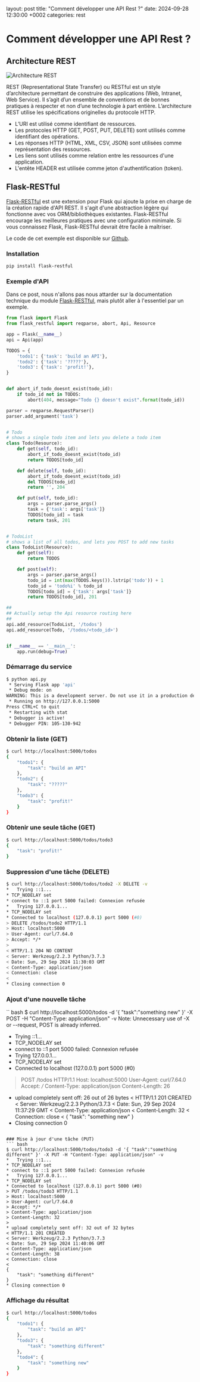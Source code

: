 layout: post
title: "Comment développer une API Rest ?"
date: 2024-09-28 12:30:00 +0002
categories: rest

# Comment développer une API Rest ?
## Architecture REST

![Architecture REST](_media/architecture-rest.webp)

REST (Representational State Transfer) ou RESTful est un style d’architecture permettant de construire des applications (Web, Intranet, Web Service). Il s’agit d’un ensemble de conventions et de bonnes pratiques à respecter et non d’une technologie à part entière. L’architecture REST utilise les spécifications originelles du protocole HTTP.

- L’URI est utilisé comme identifiant de ressources.
- Les protocoles HTTP (GET, POST, PUT, DELETE) sont utilisés comme identifiant des opérations.
- Les réponses HTTP (HTML, XML, CSV, JSON) sont utilisées comme représentation des ressources.
- Les liens sont utilisés comme relation entre les ressources d'une application.
- L'entête HEADER est utilisée comme jeton d'authentification (token).

## Flask-RESTful
[Flask-RESTful](https://flask-restful.readthedocs.io/en/latest/index.html "Documentation Flask-RESTful") est une extension pour Flask qui ajoute la prise en charge de la création rapide d'API REST. Il s'agit d'une abstraction légère qui fonctionne avec vos ORM/bibliothèques existantes. Flask-RESTful encourage les meilleures pratiques avec une configuration minimale. Si vous connaissez Flask, Flask-RESTful devrait être facile à maîtriser.

Le code de cet exemple est disponible sur [Github](https://github.com/webapps-conception/flask-restful-python-example).

### Installation
``` bash
pip install flask-restful
```

### Exemple d'API
Dans ce post, nous n'allons pas nous attarder sur la documentation technique du module [Flask-RESTful](https://flask-restful.readthedocs.io/en/latest/index.html "Documentation Flask-RESTful"), mais plutôt aller à l'essentiel par un exemple.

``` python
from flask import Flask
from flask_restful import reqparse, abort, Api, Resource

app = Flask(__name__)
api = Api(app)

TODOS = {
    'todo1': {'task': 'build an API'},
    'todo2': {'task': '?????'},
    'todo3': {'task': 'profit!'},
}


def abort_if_todo_doesnt_exist(todo_id):
    if todo_id not in TODOS:
        abort(404, message="Todo {} doesn't exist".format(todo_id))

parser = reqparse.RequestParser()
parser.add_argument('task')


# Todo
# shows a single todo item and lets you delete a todo item
class Todo(Resource):
    def get(self, todo_id):
        abort_if_todo_doesnt_exist(todo_id)
        return TODOS[todo_id]

    def delete(self, todo_id):
        abort_if_todo_doesnt_exist(todo_id)
        del TODOS[todo_id]
        return '', 204

    def put(self, todo_id):
        args = parser.parse_args()
        task = {'task': args['task']}
        TODOS[todo_id] = task
        return task, 201


# TodoList
# shows a list of all todos, and lets you POST to add new tasks
class TodoList(Resource):
    def get(self):
        return TODOS

    def post(self):
        args = parser.parse_args()
        todo_id = int(max(TODOS.keys()).lstrip('todo')) + 1
        todo_id = 'todo%i' % todo_id
        TODOS[todo_id] = {'task': args['task']}
        return TODOS[todo_id], 201

##
## Actually setup the Api resource routing here
##
api.add_resource(TodoList, '/todos')
api.add_resource(Todo, '/todos/<todo_id>')


if __name__ == '__main__':
    app.run(debug=True)
```

### Démarrage du service
``` bash
$ python api.py
 * Serving Flask app 'api'
 * Debug mode: on
WARNING: This is a development server. Do not use it in a production deployment. Use a production WSGI server instead.
 * Running on http://127.0.0.1:5000
Press CTRL+C to quit
 * Restarting with stat
 * Debugger is active!
 * Debugger PIN: 105-130-942
```

### Obtenir la liste (GET)
``` bash
$ curl http://localhost:5000/todos
{
    "todo1": {
        "task": "build an API"
    },
    "todo2": {
        "task": "?????"
    },
    "todo3": {
        "task": "profit!"
    }
}
```

### Obtenir une seule tâche (GET)
``` bash
$ curl http://localhost:5000/todos/todo3
{
    "task": "profit!"
}
```

### Suppression d'une tâche (DELETE)
``` bash
$ curl http://localhost:5000/todos/todo2 -X DELETE -v
*   Trying ::1...
* TCP_NODELAY set
* connect to ::1 port 5000 failed: Connexion refusée
*   Trying 127.0.0.1...
* TCP_NODELAY set
* Connected to localhost (127.0.0.1) port 5000 (#0)
> DELETE /todos/todo2 HTTP/1.1
> Host: localhost:5000
> User-Agent: curl/7.64.0
> Accept: */*
> 
< HTTP/1.1 204 NO CONTENT
< Server: Werkzeug/2.2.3 Python/3.7.3
< Date: Sun, 29 Sep 2024 11:30:03 GMT
< Content-Type: application/json
< Connection: close
< 
* Closing connection 0
```

### Ajout d'une nouvelle tâche
`` bash
$ curl http://localhost:5000/todos -d '{ "task":"something new" }' -X POST -H "Content-Type: application/json" -v
Note: Unnecessary use of -X or --request, POST is already inferred.
*   Trying ::1...
* TCP_NODELAY set
* connect to ::1 port 5000 failed: Connexion refusée
*   Trying 127.0.0.1...
* TCP_NODELAY set
* Connected to localhost (127.0.0.1) port 5000 (#0)
> POST /todos HTTP/1.1
> Host: localhost:5000
> User-Agent: curl/7.64.0
> Accept: */*
> Content-Type: application/json
> Content-Length: 26
> 
* upload completely sent off: 26 out of 26 bytes
< HTTP/1.1 201 CREATED
< Server: Werkzeug/2.2.3 Python/3.7.3
< Date: Sun, 29 Sep 2024 11:37:29 GMT
< Content-Type: application/json
< Content-Length: 32
< Connection: close
< 
{
    "task": "something new"
}
* Closing connection 0
```

### Mise à jour d'une tâche (PUT)
``` bash
$ curl http://localhost:5000/todos/todo3 -d '{ "task":"something different" }' -X PUT -H "Content-Type: application/json" -v
*   Trying ::1...
* TCP_NODELAY set
* connect to ::1 port 5000 failed: Connexion refusée
*   Trying 127.0.0.1...
* TCP_NODELAY set
* Connected to localhost (127.0.0.1) port 5000 (#0)
> PUT /todos/todo3 HTTP/1.1
> Host: localhost:5000
> User-Agent: curl/7.64.0
> Accept: */*
> Content-Type: application/json
> Content-Length: 32
> 
* upload completely sent off: 32 out of 32 bytes
< HTTP/1.1 201 CREATED
< Server: Werkzeug/2.2.3 Python/3.7.3
< Date: Sun, 29 Sep 2024 11:40:06 GMT
< Content-Type: application/json
< Content-Length: 38
< Connection: close
< 
{
    "task": "something different"
}
* Closing connection 0
```

### Affichage du résultat
``` bash
$ curl http://localhost:5000/todos
{
    "todo1": {
        "task": "build an API"
    },
    "todo3": {
        "task": "something different"
    },
    "todo4": {
        "task": "something new"
    }
}
```
